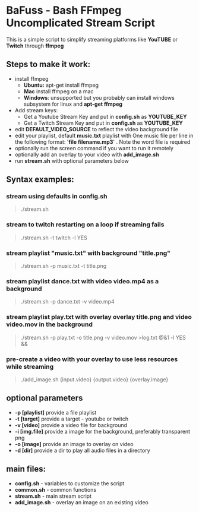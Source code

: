 # BaFuss - Bash FFmpeg Uncomplicated Stream Script

This is a simple script to simplify streaming platforms like **YouTUBE** or **Twitch** through **ffmpeg**

## Steps to make it work:
- install ffmpeg
    - **Ubuntu:** apt-get install ffmpeg
    - **Mac** install ffmpeg on a mac
    - **Windows**: unsupported but you probably can install windows subsystem for linux and **apt-get ffmpeg**
- Add stream keys:
    - Get a Youtube Stream Key and put in **config.sh** as **YOUTUBE_KEY**
    - Get a Twitch Stream Key and put in **config.sh** as **YOUTUBE_KEY**
- edit **DEFAULT_VIDEO_SOURCE** to reflect the video background file
- edit your playlist, default **music.txt** playlist with One music file per line 
  in the following format: '**file filename.mp3**' . Note the word file is required
- optionally run the screen command if you want to run it remotely
- optionally add an overlay to your video with **add_image.sh**
- run **stream.sh** with optional parameters below

## Syntax examples:
### stream using defaults in config.sh
   > ./stream.sh
### stream to twitch restarting on a loop if streaming fails
   > ./stream.sh -t twitch -l YES
### stream playlist "music.txt" with background "title.png"
   > ./stream.sh -p music.txt -t title.png
### stream playlist dance.txt with video video.mp4 as a background
   > ./stream.sh -p dance.txt -v video.mp4
### stream playlist play.txt with overlay overlay title.png and video video.mov in the background
   > ./stream.sh -p play.txt -o title.png -v video.mov >log.txt @&1 -l YES &&
### pre-create a video with your overlay to use less resources while streaming
   > ./add_image.sh {input.video} {output.video} {overlay.image}

## optional parameters
- **-p [playlist]**  provide a file playlist
- **-t [target]**    provide a target - youtube or twitch
- **-v [video]**     provide a video file for background
- **-i [img.file]**  provide a image for the background, preferably transparent png
- **-o [image]**     provide an image to overlay on video
- **-d [dir]**       provide a dir to play all audio files in a directory

## main files:
- **config.sh**    - variables to customize the script
- **common.sh**    - common functions
- **stream.sh**    - main stream script
- **add_image.sh** - overlay an image on an existing video


